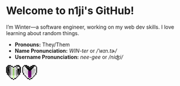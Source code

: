 # Welcome to n1ji's GitHub!

I’m Winter—a software engineer, working on my web dev skills. I love learning about random things.

- **Pronouns:** They/Them  
- **Name Pronunciation:** *WIN-ter* or */ˈwɪn.tɚ/*
- **Username Pronunciation:** *nee-gee* or */niʤi/*
<picture>
 <img alt="agender heart" src="agenderheart.gif" width="40" height="40">
</picture>
<picture>
 <img alt="demi heart" src="demiheart.gif" width="40" height="40">
</picture>
